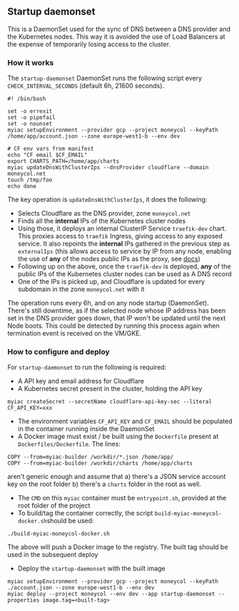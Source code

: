 ## Startup daemonset

This is a DaemonSet used for the sync of DNS between a DNS provider and the Kubernetes nodes. This way it is avoided
the use of Load Balancers at the expense of temporarily losing access to the cluster.


### How it works


The `startup-daemonset` DaemonSet runs the following script every `CHECK_INTERVAL_SECONDS` (default 6h, 21600 seconds).

```
#! /bin/bash

set -o errexit
set -o pipefail
set -o nounset
myiac setupEnvironment --provider gcp --project moneycol --keyPath /home/app/account.json --zone europe-west1-b --env dev

# CF env vars from manifest
echo "CF email $CF_EMAIL"
export CHARTS_PATH=/home/app/charts
myiac updateDnsWithClusterIps --dnsProvider cloudflare --domain moneycol.net
touch /tmp/foo
echo done

```

The key operation is `updateDnsWithClusterIps`, it does the following:

- Selects Cloudflare as the DNS provider, zone `moneycol.net`
- Finds all the **internal** IPs of the Kubernetes cluster nodes
- Using those, it deploys an internal ClusterIP Service `traefik-dev` chart. This proxies access to `traefik` Ingress, giving
 access to any exposed service. It also repoints the **internal** IPs gathered in the previous step as `externalIps` 
 (this allows access to service by IP from any node, enabling the use of **any** of the nodes public IPs as the proxy, see [docs](https://kubernetes.io/docs/concepts/services-networking/service/#external-ips))
- Following up on the above, once the `traefik-dev` is deployed, **any** of the public IPs of the Kubernetes cluster nodes can be used
as A DNS record
- One of the IPs is picked up, and Cloudflare is updated for every subdomain in the zone `moneycol.net` with it

The operation runs every 6h, and on any node startup (DaemonSet). There's still downtime, as if the selected node whose IP
address has been set in the DNS provider goes down, that IP won't be updated until the next Node boots. This could be detected
by running this process again when termination event is received on the VM/GKE.


### How to configure and deploy

For `startup-daemonset` to run the following is required:

- A API key and email address for Cloudflare
- A Kubernetes secret present in the cluster, holding the API key

```
myiac createSecret --secretName cloudflare-api-key-sec --literal CF_API_KEY=xxx
```

- The environment variables `CF_API_KEY` and `CF_EMAIL` should be populated in the container running inside the DaemonSet
- A Docker image must exist / be built using the `Dockerfile` present at `Dockerfiles/Dockerfile`. The lines:
```
COPY --from=myiac-builder /workdir/*.json /home/app/
COPY --from=myiac-builder /workdir/charts /home/app/charts
```

aren't generic enough and assume that a) there's a JSON service account key on the root folder b) there's a `charts` folder
in the root as well.
- The `CMD` on this `myiac` container must be `entrypoint.sh`, provided at the root folder of the project
- To build/tag the container correctly, the script `build-myiac-moneycol-docker.sh`should be used:

```
./build-myiac-moneycol-docker.sh
```

The above will push a Docker image to the registry. The built tag should be used in the subsequent deploy

- Deploy the `startup-daemonset` with the built image

```
myiac setupEnvironment --provider gcp --project moneycol --keyPath ./account.json --zone europe-west1-b --env dev 
myiac deploy --project moneycol --env dev --app startup-daemonset --properties image.tag=<built-tag>
```